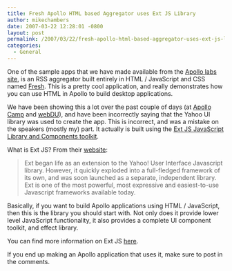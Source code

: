 ```yaml
---
title: Fresh Apollo HTML based Aggregator uses Ext JS Library
author: mikechambers
date: 2007-03-22 12:28:01 -0800
layout: post
permalink: /2007/03/22/fresh-apollo-html-based-aggregator-uses-ext-js-library/
categories:
  - General
---
```



One of the sample apps that we have made available from the [Apollo labs site][1], is an RSS aggregator built entirely in HTML / JavaScript and CSS named [Fresh][2]. This is a pretty cool application, and really demonstrates how you can use HTML in Apollo to build desktop applications.

We have been showing this a lot over the past couple of days (at [Apollo Camp][3] and [webDU][4]), and have been incorrectly saying that the Yahoo UI library was used to create the app. This is incorrect, and was a mistake on the speakers (mostly my) part. It actually is built using the [Ext JS JavaScript Library and Components toolkit][5].  
<!--more-->

  
What is Ext JS? From their [website][5]:

> Ext began life as an extension to the Yahoo! User Interface Javascript library. However, it quickly exploded into a full-fledged framework of its own, and was soon launched as a separate, independent library. Ext is one of the most powerful, most expressive and easiest-to-use Javascript frameworks available today.

Basically, if you want to build Apollo applications using HTML / JavaScript, then this is the library you should start with. Not only does it provide lower level JavaScript functionality, it also provides a complete UI component toolkit, and effect library.

You can find more information on Ext JS [here][5].

If you end up making an Apollo application that uses it, make sure to post in the comments.

 [1]: http://www.adobe.com/go/apollo
 [2]: http://labs.adobe.com/wiki/index.php/Apollo:Applications:Samples
 [3]: http://www.adobe.com/go/apollocamp
 [4]: http://www.webdu.com.au
 [5]: http://extjs.com/